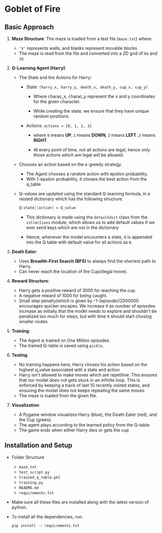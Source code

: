 # Goblet of Fire 

##  Basic Approach

1. **Maze Structure**: The maze is loaded from a text file (`maze.txt`) where:
   - `'X'` represents walls, and blanks represent movable blocks
   - The maze is read from the file and converted into a 2D grid of `0`s and `1`s.

2. **Q-Learning Agent (Harry)**:
   - The State and the Actions for Harry:
     - State: `(harry_x, harry_y, death_x, death_y, cup_x, cup_y)`
        - Where charac_x, charac_y represent the x and y coordinates for the given character.

        - While creating the state, we ensure that they have unique random positions.

     - Actions: `actions = [0, 1, 2, 3]`
          - where `0` means **UP**, `1` means **DOWN**, `2` means **LEFT** ,`3` means **RIGHT**.

        - At every point of time, not all actions are legal, hence only those actions which are legal will be allowed.
        
   - Chooses an action based on the ε-greedy strategy.
        - The Agent chooses a random action with epsilon probability.
        - With 1-epsilon probability, it choses the best action from the q_table

   - Q-values are updated using the standard Q-learning formula, in a nested dictionary which has the following structure:
        ```bash
        Q[state][action] = Q_value
        ```
        - This dictionary is made using the `defaultdict` class from the `collections` module, which allows us to add default values if we ever send keys which are not in the dictionary

        - Hence, whenever the model encounters a state, it is appended into the Q table with default value for all actions as `0`.

3. **Death Eater**:
   - Uses **Breadth-First Search (BFS)** to always find the shortest path to Harry.
   - Can never reach the location of the Cup(illegal move).

4. **Reward Structure**:
   - Harry gets a positive reward of 3000 for reaching the cup.
   - A negative reward of 1000 for being caught.
   - Small step penalty(which is given by -1-(episode//200000)) encourages quicker escapes. We increase it as number of episodes increase as initially that the model needs to explore and shouldn't be penalized too much for steps, but with time it should start chosing smaller routes.


5. **Training**:
   - The Agent is trained on One Million episodes.
   - The trained Q-table is saved using `pickle`.

6. **Testing**
    - No training happens here, Harry choses his action based on the highest q_value associated with a state and action
    - Harry isn't allowed to make moves which are repetitive. This ensures that our model does not gets stuck in an infinite loop. This is enforced by keeping a track of last 10 recently visited states, and ensuring the model does not keeps repeating the same moves.
    - The maze is loaded from the given file.
            

6. **Visualization**:
   - A Pygame window visualizes Harry (blue), the Death Eater (red), and the Cup (green).
   - The agent plays according to the learned policy from the Q-table.
   - The game ends when either Harry dies or gets the cup

## Installation and Setup
- Folder Structure
    - `maze.txt`
    - `test_script.py`
    - `trained_q_table.pkl`
    - `training.py`
    - `README.md`
    - `requirements.txt`

- Make sure all these files are installed along with the latest version of python.
- To install all the dependencies, run:
   ```bash
   pip install -r requirements.txt
   ```




